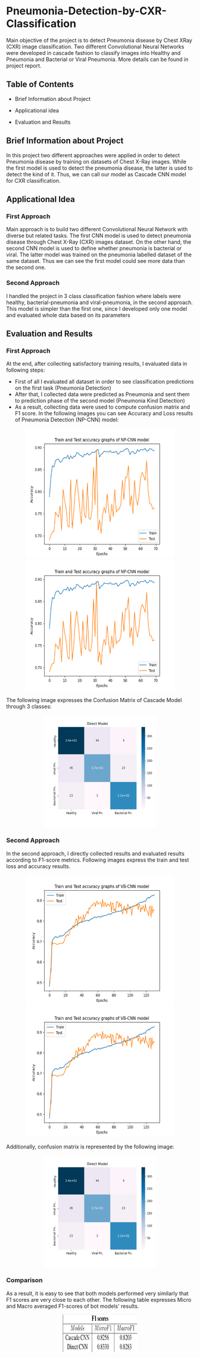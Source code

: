 # Pneumonia-Detection-by-CXR-Classification
Main objective of the project is to detect Pneumonia disease by Chest XRay (CXR) image classification. Two different Convolutional Neural Networks were developed in cascade fashion to classify images into Healthy and Pneumonia and Bacterial or Viral Pneumonia. More details can be found in project report.

## Table of Contents
* Brief Information about Project
* Applicational idea

* Evaluation and Results

## Brief Information about Project
In this project two different approaches were applied in order to detect Pneumonia disease by training on datasets of Chest X-Ray images. While the first model is used to detect the pneumonia disease,
the latter is used to detect the kind of it. Thus, we can call our model as Cascade CNN model for CXR classification.

## Applicational Idea
### First Approach
Main approach is to build two different Convolutional Neural Network with diverse but related tasks. The first CNN model is used to detect pneumonia disease through Chest X-Ray (CXR) images dataset. On the other hand,
the second CNN model is used to define whether pneumonia is bacterial or viral. The latter model was trained on the pneumonia labelled dataset of the same dataset. Thus we can see the first model could see more data than the second one.

### Second Approach
I handled the project in 3 class classification fashion where labels were healthy, bacterial-pneumonia and viral-pneumonia, in the second approach. This model is simpler than the first one, since I developed only one model and
evaluated whole data based on its parameters

## Evaluation and Results
### First Approach
At the end, after collecting satisfactory training results, I evaluated data in following steps:
 * First of all I evaluated all dataset in order to see classification predictions on the first task (Pneumonia Detection)
 * After that, I collected data were predicted as Pneumonia and sent them to prediction phase of  the second model (Pneumonia Kind Detection)
 * As a result, collecting data were used to compute confusion matrix and F1 score.
 In the following images you can see Accuracy and Loss results of Pneumonia Detection (NP-CNN) model:
 
 <p align="center">
 <img src="https://github.com/NamazovMN/Pneumonia-Detection-by-CXR-Classification/blob/8de2905d88074bb6f58f86182fa3b90225d34acc/np_4_acc.png" width="400" height="350">  <img src="https://github.com/NamazovMN/Pneumonia-Detection-by-CXR-Classification/blob/8de2905d88074bb6f58f86182fa3b90225d34acc/np_4_acc.png" width="400" height="350">
 </p>

The following image expresses the Confusion Matrix of Cascade Model through 3 classes:
<p align="center">
<img src="image.png" width="300" height="300">
 </p>
 
 ### Second Approach
 In the second approach, I directly collected results and evaluated results according to F1-score metrics. Following images express the train and test loss and accuracy results.

<p align="center">
 <img src="vb_4_acc.png" width="400" height="350">  <img src="vb_4_acc.png" width="400" height="350">
 </p>
 
Additionally, confusion matrix is represented by the following image:

<p align="center">
<img src="DirectConfusion.png" width="300" height="300">
</p>

### Comparison
As a result, it is easy to see that both models performed very similarly that F1 scores are very close to each other. The following table expresses Micro and Macro averaged F1-scores of bot models' results.

<p align="center">
<img src="F1_scores.png" width="200" height="100">
</p>
